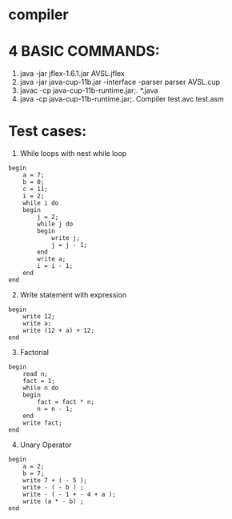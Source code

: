 # compiler

# 4 BASIC COMMANDS:
  1. java -jar jflex-1.6.1.jar AVSL.jflex
  2. java -jar java-cup-11b.jar -interface -parser parser AVSL.cup
  3. javac -cp java-cup-11b-runtime.jar;. *.java
  4. java -cp java-cup-11b-runtime.jar;. Compiler test.avc test.asm

# Test cases:
1. While loops with nest while loop
```
begin
    a = 7;
    b = 0;
    c = 11;
    i = 2;
    while i do
    begin
        j = 2;
        while j do
        begin
            write j;
            j = j - 1;
        end
        write a;
        i = i - 1;
    end
end
```

2. Write statement with expression
```
begin
    write 12;
    write a;
    write (12 + a) + 12;
end
```

3. Factorial
```
begin
    read n;
    fact = 1;
    while n do
    begin
        fact = fact * n;
        n = n - 1;
    end
    write fact;
end
```

4. Unary Operator
```
begin
    a = 2;
    b = 7;
    write 7 + ( - 5 );
    write - ( - b ) ;
    write - ( - 1 + - 4 + a );
    write (a * - b) ;
end
```